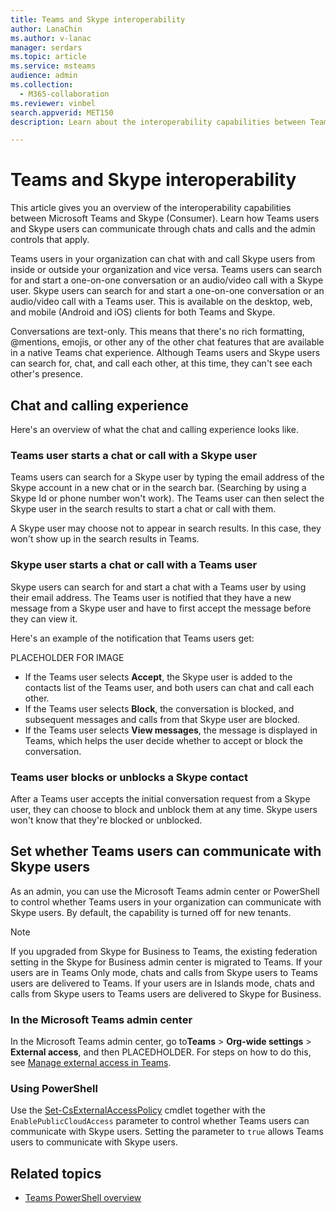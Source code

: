 ```yaml
---
title: Teams and Skype interoperability
author: LanaChin
ms.author: v-lanac
manager: serdars
ms.topic: article
ms.service: msteams
audience: admin
ms.collection: 
  - M365-collaboration
ms.reviewer: vinbel
search.appverid: MET150
description: Learn about the interoperability capabilities between Teams users in your organization and Skype (Consumer) users. 

---
```


# Teams and Skype interoperability

This article gives you an overview of the interoperability capabilities between Microsoft Teams and Skype (Consumer). Learn how Teams users and Skype users can communicate through chats and calls and the admin controls that apply.

Teams users in your organization can chat with and call Skype users from inside or outside your organization and vice versa. Teams users can search for and start a one-on-one conversation or an audio/video call with a Skype user. Skype users can search for and start a one-on-one conversation or an audio/video call with a Teams user. This is available on the desktop, web, and mobile (Android and iOS) clients for both Teams and Skype.

Conversations are text-only. This means that there's no rich formatting, @mentions, emojis, or other any of the other chat features that are available in a native Teams chat experience. Although Teams users and Skype users can search for, chat, and call each other, at this time, they can't see each other's presence.

## Chat and calling experience

Here's an overview of what the chat and calling experience looks like.

### Teams user starts a chat or call with a Skype user

Teams users can search for a Skype user by typing the email address of the Skype account in a new chat or in the search bar. (Searching by using a Skype Id or phone number won't work). The Teams user can then select the Skype user in the search results to start a chat or call with them.

A Skype user may choose not to appear in search results. In this case, they won't show up in the search results in Teams.

### Skype user starts a chat or call with a Teams user

Skype users can search for and start a chat with a Teams user by using their email address. The Teams user is notified that they have a new message from a Skype user and have to first accept the message before they can view it.

Here's an example of the notification that Teams users get:

PLACEHOLDER FOR IMAGE

- If the Teams user selects **Accept**, the Skype user is added to the contacts list of the Teams user, and both users can chat and call each other.
- If the Teams user selects **Block**, the conversation is blocked, and subsequent messages and calls from that Skype user are blocked.
- If the Teams user selects **View messages**, the message is displayed in Teams, which helps the user decide whether to accept or block the conversation.

### Teams user blocks or unblocks a Skype contact

After a Teams user accepts the initial conversation request from a Skype user, they can choose to block and unblock them at any time. Skype users won't know that they're blocked or unblocked.

## Set whether Teams users can communicate with Skype users

As an admin, you can use the Microsoft Teams admin center or PowerShell to control whether Teams users in your organization can communicate with Skype users. By default, the capability is turned off for new tenants.

> [!NOTE]
> If you upgraded from Skype for Business to Teams, the existing federation setting in the Skype for Business admin center is migrated to Teams. If your users are in Teams Only mode, chats and calls from Skype users to Teams users are delivered to Teams. If your users are in Islands mode, chats and calls from Skype users to Teams users are delivered to Skype for Business.

### In the Microsoft Teams admin center

In the Microsoft Teams admin center, go to**Teams** > **Org-wide settings** > **External access**, and then PLACEDHOLDER. For steps on how to do this, see [Manage external access in Teams](manage-external-access.md).

### Using PowerShell

Use the [Set-CsExternalAccessPolicy](https://docs.microsoft.com/powershell/module/skype/set-csexternalaccesspolicy?view=skype-ps) cmdlet together with the ```EnablePublicCloudAccess``` parameter to control whether Teams users can communicate with Skype users. Setting the parameter to ```true``` allows Teams users to communicate with Skype users.

## Related topics

- [Teams PowerShell overview](teams-powershell-overview.md)
